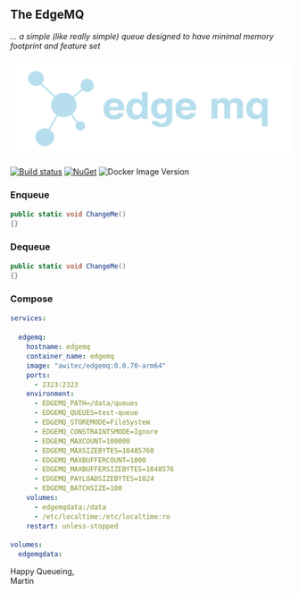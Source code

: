 ## The EdgeMQ

 *... a simple (like really simple) queue designed to have minimal memory footprint and feature set*

![logo](https://github.com/martinstanek/edgemq/blob/develop/misc/logo.svg?raw=true)

[![Build status](https://awitec.visualstudio.com/Awitec/_apis/build/status/edgemq)](https://awitec.visualstudio.com/Awitec/_build/latest?definitionId=52)
[![NuGet](https://img.shields.io/nuget/v/Awitec.EdgeMq.Client.svg)](https://www.nuget.org/packages/Awitec.EdgeMq.Client) 
![Docker Image Version](https://img.shields.io/docker/v/awitec/edgemq)

### Enqueue

```csharp
public static void ChangeMe()
{}
```

### Dequeue

```csharp
public static void ChangeMe()
{}
```

### Compose


```yml
services:

  edgemq:
    hostname: edgemq
    container_name: edgemq
    image: "awitec/edgemq:0.0.70-arm64"
    ports:
      - 2323:2323
    environment:
      - EDGEMQ_PATH=/data/queues
      - EDGEMQ_QUEUES=test-queue
      - EDGEMQ_STOREMODE=FileSystem
      - EDGEMQ_CONSTRAINTSMODE=Ignore
      - EDGEMQ_MAXCOUNT=100000
      - EDGEMQ_MAXSIZEBYTES=10485760
      - EDGEMQ_MAXBUFFERCOUNT=1000
      - EDGEMQ_MAXBUFFERSIZEBYTES=1048576
      - EDGEMQ_PAYLOADSIZEBYTES=1024
      - EDGEMQ_BATCHSIZE=100
    volumes:
      - edgemqdata:/data
      - /etc/localtime:/etc/localtime:ro
    restart: unless-stopped

volumes:
  edgemqdata:
```

Happy Queueing,\
Martin